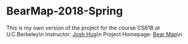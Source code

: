 # BearMap-2018-Spring
This is my own version of the project for the course CS61B at U.C.Berkeley\n
Instructor: [Josh Hug](https://www2.eecs.berkeley.edu/Faculty/Homepages/joshhug.html)\n
Project Homepage: [Bear Map](https://sp18.datastructur.es/materials/proj/proj3/proj3#turn-by-turn-navigation)\n
